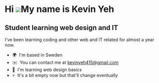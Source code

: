 Hi ![](https://user-images.githubusercontent.com/18350557/176309783-0785949b-9127-417c-8b55-ab5a4333674e.gif)My name is Kevin Yeh
=================================================================================================================================

Student learning web design and IT
----------------------------------

I've been learning coding and other web and IT related for almost a year now.

*   🌍  I'm based in Sweden
*   ✉️  You can contact me at [kevinyeh415@gmail.com](mailto:kevinyeh415@gmail.com)
*   🧠  I'm learning web design basics
*   ⚡  It's a bit empty now but that'll change eventually
